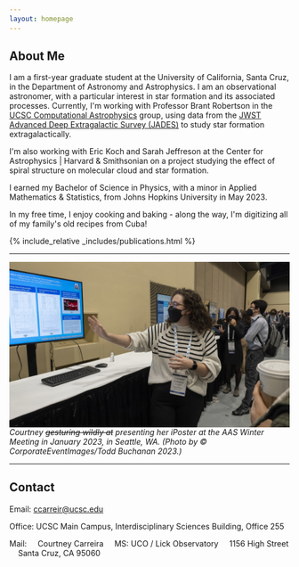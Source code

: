 ```yaml
---
layout: homepage
---
```


## About Me

I am a first-year graduate student at the University of California, Santa Cruz, in the Department of Astronomy and Astrophysics. I am an observational astronomer, with a particular interest in star formation and its associated processes. Currently, I'm working with Professor Brant Robertson in the [UCSC Computational Astrophysics](https://robertson.sites.ucsc.edu/) group, using data from the [JWST Advanced Deep Extragalactic Survey (JADES)](https://jades-survey.github.io/) to study star formation extragalactically.

I'm also working with Eric Koch and Sarah Jeffreson at the Center for Astrophysics \| Harvard & Smithsonian on a project studying the effect of spiral structure on molecular cloud and star formation.

I earned my Bachelor of Science in Physics, with a minor in Applied Mathematics & Statistics, from Johns Hopkins University in May 2023.

In my free time, I enjoy cooking and baking - along the way, I'm digitizing all of my family's old recipes from Cuba!

{% include_relative _includes/publications.html %}

---

<img src="./assets/img/aas2023_1.jpg"
     alt="Courtney Carreira during her iPoster presentation at the AAS Winter Meeting in January 2023. She is wearing a white and black striped sweater, and gesturing at the screen behind her which displays her iPoster."
     style="float: left; margin-right: 10px;" />
*Courtney ~~gesturing wildly at~~ presenting her iPoster at the AAS Winter Meeting in January 2023, in Seattle, WA. (Photo by © CorporateEventImages/Todd Buchanan 2023.)*

---

<!-- ## Research

include link to ADS again

## Outreach & Teaching -->

## Contact

Email: [ccarreir@ucsc.edu](mailto:ccarreir@ucsc.edu)

Office: UCSC Main Campus, Interdisciplinary Sciences Building, Office 255

Mail:
&nbsp; &nbsp; Courtney Carreira
&nbsp; &nbsp; MS: UCO / Lick Observatory
&nbsp; &nbsp; 1156 High Street
&nbsp; &nbsp; Santa Cruz, CA 95060

<!-- Science Digest info, info in layman's terms and contact about public talks -->
